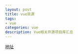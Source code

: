 ```yaml
---
layout: post
title: vue资源
tags:
- vue
categories: vue
description: Vue相关开源项目库汇总
---
```




<!-- more -->
[地址](https://www.jianshu.com/p/e37f4dde49a2)
